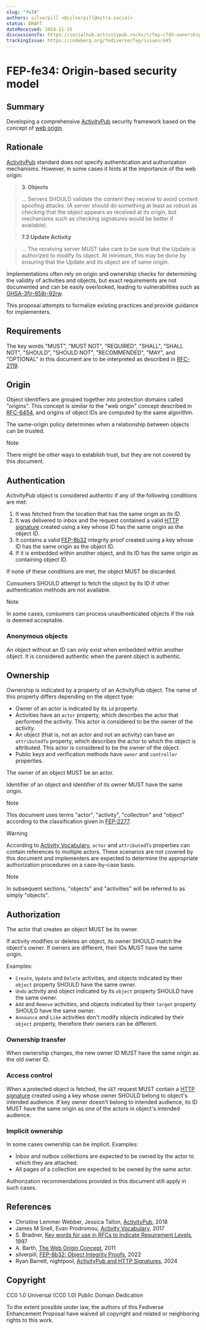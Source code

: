 ```yaml
---
slug: "fe34"
authors: silverpill <@silverpill@mitra.social>
status: DRAFT
dateReceived: 2024-11-15
discussionsTo: https://socialhub.activitypub.rocks/t/fep-c7d3-ownership/4292
trackingIssue: https://codeberg.org/fediverse/fep/issues/445
---
```

# FEP-fe34: Origin-based security model

## Summary

Developing a comprehensive [ActivityPub] security framework based on the concept of [web origin][RFC-6454].

## Rationale

[ActivityPub] standard does not specify authentication and authorization mechanisms. However, in some cases it hints at the importance of the web origin:

>**3. Objects**

>... Servers SHOULD validate the content they receive to avoid content spoofing attacks. (A server should do something at least as robust as checking that the object appears as received at its origin, but mechanisms such as checking signatures would be better if available).

>**7.3 Update Activity**

>... The receiving server MUST take care to be sure that the Update is authorized to modify its object. At minimum, this may be done by ensuring that the Update and its object are of same origin.

Implementations often rely on origin and ownership checks for determining the validity of activities and objects, but exact requirements are not documented and can be easily overlooked, leading to vulnerabilities such as [GHSA-3fjr-858r-92rw](https://github.com/mastodon/mastodon/security/advisories/GHSA-3fjr-858r-92rw).

This proposal attempts to formalize existing practices and provide guidance for implementers.

## Requirements

The key words "MUST", "MUST NOT", "REQUIRED", "SHALL", "SHALL NOT", "SHOULD", "SHOULD NOT", "RECOMMENDED", "MAY", and "OPTIONAL" in this document are to be interpreted as described in [RFC-2119].

## Origin

Object identifiers are grouped together into protection domains called "origins". This concept is similar to the "web origin" concept described in [RFC-6454], and origins of object IDs are computed by the same algorithm.

The same-origin policy determines when a relationship between objects can be trusted.

>[!NOTE]
>There might be other ways to establish trust, but they are not covered by this document.

## Authentication

ActivityPub object is considered authentic if any of the following conditions are met:

1. It was fetched from the location that has the same origin as its ID.
2. It was delivered to inbox and the request contained a valid [HTTP signature][HttpSig] created using a key whose ID has the same origin as the object ID.
3. It contains a valid [FEP-8b32] integrity proof created using a key whose ID has the same origin as the object ID.
4. If it is embedded within another object, and its ID has the same origin as containing object ID.

If none of these conditions are met, the object MUST be discarded.

Consumers SHOULD attempt to fetch the object by its ID if other authentication methods are not available.

>[!NOTE]
>In some cases, consumers can process unauthenticated objects if the risk is deemed acceptable.

### Anonymous objects

An object without an ID can only exist when embedded within another object. It is considered authentic when the parent object is authentic.

## Ownership

Ownership is indicated by a property of an ActivityPub object. The name of this property differs depending on the object type:

- Owner of an actor is indicated by its `id` property.
- Activities have an `actor` property, which describes the actor that performed the activity. This actor is considered to be the owner of the activity.
- An object (that is, not an actor and not an activity) can have an `attributedTo` property, which describes the actor to which the object is attributed. This actor is considered to be the owner of the object.
- Public keys and verification methods have `owner` and `controller` properties.

The owner of an object MUST be an actor.

Identifier of an object and identifier of its owner MUST have the same origin.

>[!NOTE]
>This document uses terms "actor", "activity", "collection" and "object" according to the classification given in [FEP-2277].

>[!WARNING]
>According to [Activity Vocabulary][ActivityVocabulary], `actor` and `attributedTo` properties can contain references to multiple actors. These scenarios are not covered by this document and implementers are expected to determine the appropriate authorization procedures on a case-by-case basis.

>[!NOTE]
>In subsequent sections, "objects" and "activities" will be referred to as simply "objects".

## Authorization

The actor that creates an object MUST be its owner.

If activity modifies or deletes an object, its owner SHOULD match the object's owner. If owners are different, their IDs MUST have the same origin.

Examples:

- `Create`, `Update` and `Delete` activities, and objects indicated by their `object` property SHOULD have the same owner.
- `Undo` activity and object indicated by its `object` property SHOULD have the same owner.
- `Add` and `Remove` activities, and objects indicated by their `target` property SHOULD have the same owner.
- `Announce` and `Like` activities don't modify objects indicated by their `object` property, therefore their owners can be different.

### Ownership transfer

When ownership changes, the new owner ID MUST have the same origin as the old owner ID.

### Access control

When a protected object is fetched, the `GET` request MUST contain a [HTTP signature][HttpSig] created using a key whose owner SHOULD belong to object's intended audience. If key owner doesn't belong to intended audience, its ID MUST have the same origin as one of the actors in object's intended audience.

### Implicit ownership

In some cases ownership can be implicit. Examples:

- Inbox and outbox collections are expected to be owned by the actor to which they are attached.
- All pages of a collection are expected to be owned by the same actor.

Authorization recommendations provided in this document still apply in such cases.

## References

- Christine Lemmer Webber, Jessica Tallon, [ActivityPub][ActivityPub], 2018
- James M Snell, Evan Prodromou, [Activity Vocabulary][ActivityVocabulary], 2017
- S. Bradner, [Key words for use in RFCs to Indicate Requirement Levels][RFC-2119], 1997
- A. Barth, [The Web Origin Concept][RFC-6454], 2011
- silverpill, [FEP-8b32: Object Integrity Proofs][FEP-8b32], 2022
- Ryan Barrett, nightpool, [ActivityPub and HTTP Signatures][HttpSig], 2024

[ActivityPub]: https://www.w3.org/TR/activitypub/
[ActivityVocabulary]: https://www.w3.org/TR/activitystreams-vocabulary/
[RFC-2119]: https://tools.ietf.org/html/rfc2119.html
[RFC-6454]: https://www.rfc-editor.org/rfc/rfc6454.html
[FEP-8b32]: https://codeberg.org/fediverse/fep/src/branch/main/fep/8b32/fep-8b32.md
[FEP-2277]: https://codeberg.org/fediverse/fep/src/branch/main/fep/2277/fep-2277.md
[HttpSig]: https://swicg.github.io/activitypub-http-signature/

## Copyright

CC0 1.0 Universal (CC0 1.0) Public Domain Dedication

To the extent possible under law, the authors of this Fediverse Enhancement Proposal have waived all copyright and related or neighboring rights to this work.
